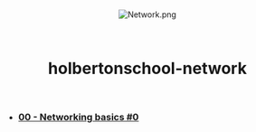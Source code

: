 <div align="center">
<br>

![Network.png](README-image/network.png)

</div>

<br>

<h1 align="center">holbertonschool-network</h1>

<br>

- ### **[00 - Networking basics #0](https://github.com/RazikaBengana/holbertonschool-network/tree/main/basics_0)**